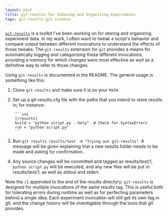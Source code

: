 ```yaml
---
layout: post
title: git-results for Indexing and Organizing Experiments
tags: git-results git science
---
```


[`git-results`](https://github.com/wwoods/git-results) is a toolkit I've been working on for storing and organizing experiment data.  In my work, I often want to tweak a script's behavior and compare output between different invocations to understand the effects of those tweaks.  The `git-results` extension for `git` provides a means for automatically logging and categorizing these different invocations, providing a memory for which changes were most effective as well as a definitive way to refer to those changes.

<!--more-->

Using `git-results` is documented in the README.  The general usage is something like this:

1. Clone `git-results` and make sure it is on your `PATH`.
2. Set up a git-results.cfg file with the paths that you intend to store results in; for instance:

        ```ini
        [/results]
        build = "python script.py --help"  # Check for SyntaxErrors
        run = "python script.py"
        ```

3. Run `git results results/test -m "Trying out git-results"`.  A message will be given explaining that a new results folder needs to be made and asking for confirmation..
4. Any source changes will be committed and tagged as results/test/1, `python script.py` will be executed, and any new files will be put in results/test/1, as well as stdout and stderr.

Note the `/1` appended to the end of the results directory; `git-results` is designed for multiple invocations of the same results tag.  This is useful both for tolerating errors during runtime as well as for perfecting parameters behind a single idea.  Each experiment invocation will still get its own tag in git, and the change history will be investigable through the tools that git provides.


